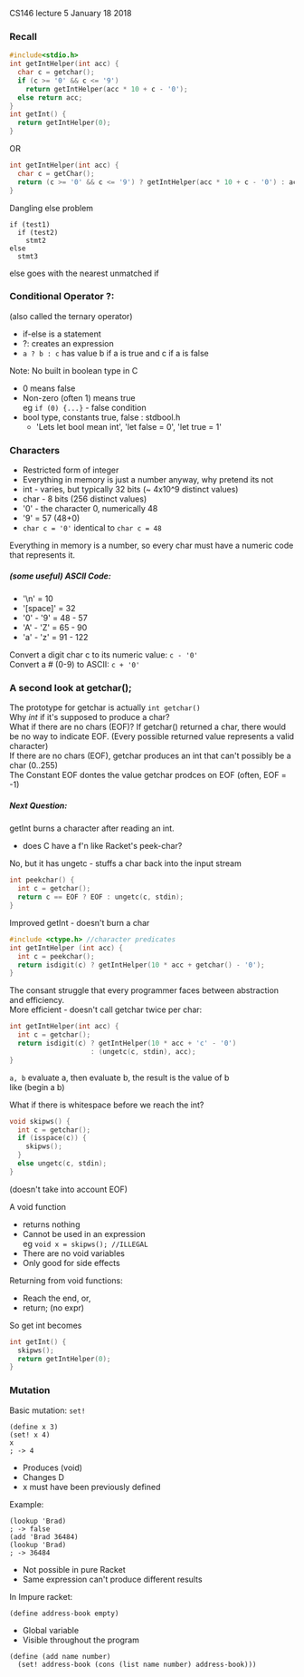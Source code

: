 CS146 lecture 5 January 18 2018

### Recall
```C
#include<stdio.h>
int getIntHelper(int acc) {
  char c = getchar();
  if (c >= '0' && c <= '9')
    return getIntHelper(acc * 10 + c - '0');
  else return acc;
}
int getInt() {
  return getIntHelper(0);
}
```
OR

```C
int getIntHelper(int acc) {
  char c = getChar();
  return (c >= '0' && c <= '9') ? getIntHelper(acc * 10 + c - '0') : acc;
}
```
Dangling else problem
```
if (test1)
  if (test2)
    stmt2
else
  stmt3
```
else goes with the nearest unmatched if
### Conditional Operator ?:
(also called the ternary operator)  
- if-else is a statement
- ?: creates an expression
- ```a ? b : c``` has value b if a is true and c if a is false

Note: No built in boolean type in C
- 0 means false
- Non-zero (often 1) means true  
eg ``` if (0) {...} ``` - false condition
- bool type, constants true, false : stdbool.h
  - 'Lets let bool mean int', 'let false = 0', 'let true = 1'

### Characters
- Restricted form of integer
- Everything in memory is just a number anyway, why pretend its not
- int - varies, but typically 32 bits (~ 4x10^9 distinct values)
- char - 8 bits (256 distinct values)
- '0' - the character 0, numerically 48
- '9' = 57 (48+0)
- ```char c = '0'``` identical to ```char c = 48```

Everything in memory is a number, so every char must have a numeric code that represents it.

##### (some useful) ASCII Code:
- '\n' = 10
- '[space]' = 32
- '0' - '9' = 48 - 57
- 'A' - 'Z' = 65 - 90
- 'a' - 'z' = 91 - 122

Convert a digit char c to its numeric value: ```c - '0'```  
Convert a # (0-9) to ASCII: ```c + '0'```

### A second look at getchar();
The prototype for getchar is actually ```int getchar()```  
Why _int_ if it's supposed to produce a char?  
What if there are no chars (EOF)?
If getchar() returned a char, there would be no way to indicate EOF. (Every possible returned value represents a valid character)  
If there are no chars (EOF), getchar produces an int that can't possibly be a char (0..255)  
The Constant EOF dontes the value getchar prodces on EOF (often, EOF = -1)

##### Next Question:
getInt burns a character after reading an int.
- does C have a f'n like Racket's peek-char?

No, but it has ungetc - stuffs a char back into the input stream

```C
int peekchar() {
  int c = getchar();
  return c == EOF ? EOF : ungetc(c, stdin);
}
```
Improved getInt - doesn't burn a char
```C
#include <ctype.h> //character predicates
int getIntHelper (int acc) {
  int c = peekchar();
  return isdigit(c) ? getIntHelper(10 * acc + getchar() - '0');
}
```
The consant struggle that every programmer faces between abstraction and efficiency.  
More efficient - doesn't call getchar twice per char:
```C
int getIntHelper(int acc) {
  int c = getchar();
  return isdigit(c) ? getIntHelper(10 * acc + 'c' - '0')
                    : (ungetc(c, stdin), acc);
}
```
```a, b``` evaluate a, then evaluate b, the result is the value of b  
like (begin a b)

What if there is whitespace before we reach the int?

```C
void skipws() {
  int c = getchar();
  if (isspace(c)) {
    skipws();
  }
  else ungetc(c, stdin);
}
```
(doesn't take into account EOF)

A void function
- returns nothing
- Cannot be used in an expression  
eg ```void x = skipws(); //ILLEGAL```
- There are no void variables
- Only good for side effects

Returning from void functions:
- Reach the end, or,
- return; (no expr)

So get int becomes
```C
int getInt() {
  skipws();
  return getIntHelper(0);
}
```

### Mutation
Basic mutation: ```set!```
```
(define x 3)
(set! x 4)
x
; -> 4
```
- Produces (void)
- Changes D
- x must have been previously defined

Example:
```
(lookup 'Brad)
; -> false
(add 'Brad 36484)
(lookup 'Brad)
; -> 36484
```
- Not possible in pure Racket
- Same expression can't produce different results

In Impure racket:
```
(define address-book empty)
```
- Global variable
- Visible throughout the program

```
(define (add name number)
  (set! address-book (cons (list name number) address-book)))
```
